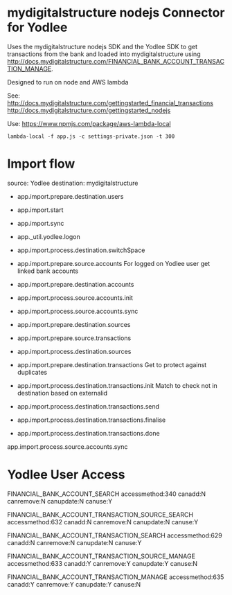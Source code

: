 mydigitalstructure nodejs Connector for Yodlee
==============================================

Uses the mydigitalstructure nodejs SDK and the Yodlee SDK to get transactions from the bank and loaded into mydigitalstructure using http://docs.mydigitalstructure.com/FINANCIAL_BANK_ACCOUNT_TRANSACTION_MANAGE.

Designed to run on node and AWS lambda

See:
http://docs.mydigitalstructure.com/gettingstarted_financial_transactions
http://docs.mydigitalstructure.com/gettingstarted_nodejs

Use:
https://www.npmjs.com/package/aws-lambda-local

`lambda-local -f app.js -c settings-private.json -t 300`

Import flow
===========

source: Yodlee
destination: mydigitalstructure

+ app.import.prepare.destination.users
+ app.import.start
+ app.import.sync
+ app.\_util.yodlee.logon
+ app.import.process.destination.switchSpace

+ app.import.prepare.source.accounts
For logged on Yodlee user get linked bank accounts

+ app.import.prepare.destination.accounts
+ app.import.process.source.accounts.init
+ app.import.process.source.accounts.sync
+ app.import.prepare.destination.sources
+ app.import.prepare.source.transactions
+ app.import.process.destination.sources
+ app.import.prepare.destination.transactions
Get to protect against duplicates

+ app.import.process.destination.transactions.init
Match to check not in destination based on externalid

+ app.import.process.destination.transactions.send
+ app.import.process.destination.transactions.finalise
+ app.import.process.destination.transactions.done

app.import.process.source.accounts.sync


Yodlee User Access
==================

FINANCIAL_BANK_ACCOUNT_SEARCH
accessmethod:340
canadd:N
canremove:N
canupdate:N
canuse:Y

FINANCIAL_BANK_ACCOUNT_TRANSACTION_SOURCE_SEARCH
accessmethod:632
canadd:N
canremove:N
canupdate:N
canuse:Y

FINANCIAL_BANK_ACCOUNT_TRANSACTION_SEARCH
accessmethod:629
canadd:N
canremove:N
canupdate:N
canuse:Y

FINANCIAL_BANK_ACCOUNT_TRANSACTION_SOURCE_MANAGE
accessmethod:633
canadd:Y
canremove:Y
canupdate:Y
canuse:N

FINANCIAL_BANK_ACCOUNT_TRANSACTION_MANAGE
accessmethod:635
canadd:Y
canremove:Y
canupdate:Y
canuse:N

